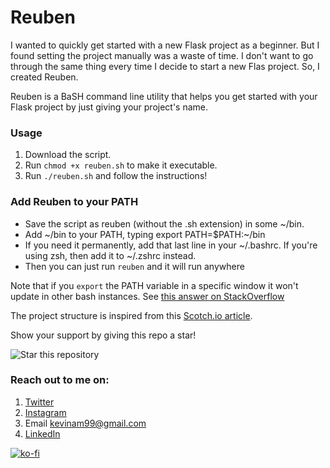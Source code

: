 # Reuben

I wanted to quickly get started with a new Flask project as a beginner. But I found setting the project manually was a waste of time. I don't want to go through the same thing every time I decide to start a new Flas project. So, I created Reuben.

Reuben is a BaSH command line utility that helps you get started with your Flask project by just giving your project's name.

### Usage
1. Download the script.
2. Run ``` chmod +x reuben.sh ``` to make it executable.
3. Run ```./reuben.sh``` and follow the instructions!

### Add Reuben to your PATH

- Save the script as reuben (without the .sh extension) in some ~/bin.
- Add ~/bin to your PATH, typing export PATH=$PATH:~/bin
- If you need it permanently, add that last line in your ~/.bashrc. If you're using zsh, then add it to ~/.zshrc instead.
- Then you can just run ```reuben``` and it will run anywhere

Note that if you ```export``` the PATH variable in a specific window it won't update in other bash instances. See [this answer on StackOverflow](https://stackoverflow.com/a/20054809)


The project structure is inspired from this [Scotch.io article](https://scotch.io/tutorials/getting-started-with-flask-a-python-microframework).

Show your support by giving this repo a star! 

![Star this repository](https://img.shields.io/github/stars/kevinam99/Reuben?style=social)


### Reach out to me on:
1. [Twitter](https://www.twitter.com/kevin_codes)
2. [Instagram](https://www.instagram.com/kevin.codes)
3. Email <kevinam99@gmail.com>
4. [LinkedIn](https://www.linkedin.com/in/kevin-a-mathew)

[![ko-fi](https://www.ko-fi.com/img/githubbutton_sm.svg)](https://ko-fi.com/kevinam99)